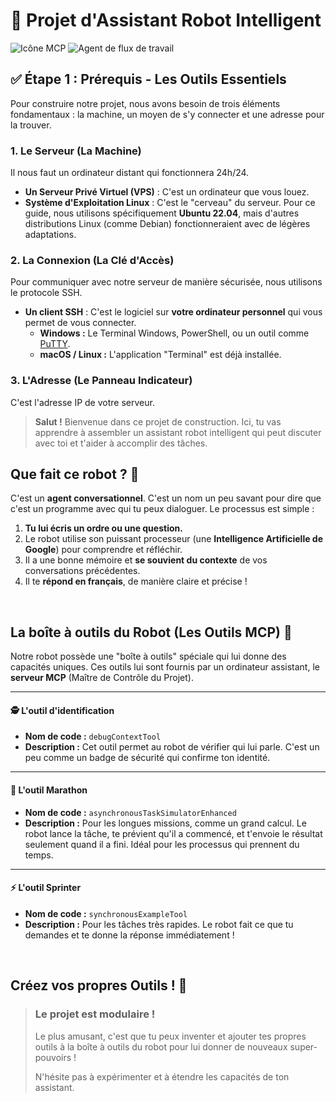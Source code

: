 # 🤖 Projet d'Assistant Robot Intelligent

![Icône MCP](https://placehold.co/128x128/f0f8ff/4285f4?text=mcp.png)
![Agent de flux de travail](https://placehold.co/800x200/cccccc/333333?text=Workflow_agent.bmp)

## ✅ Étape 1 : Prérequis - Les Outils Essentiels

Pour construire notre projet, nous avons besoin de trois éléments fondamentaux : la machine, un moyen de s'y connecter et une adresse pour la trouver.

### 1. Le Serveur (La Machine)
Il nous faut un ordinateur distant qui fonctionnera 24h/24.
* **Un Serveur Privé Virtuel (VPS)** : C'est un ordinateur que vous louez.
* **Système d'Exploitation Linux** : C'est le "cerveau" du serveur. Pour ce guide, nous utilisons spécifiquement **Ubuntu 22.04**, mais d'autres distributions Linux (comme Debian) fonctionneraient avec de légères adaptations.

### 2. La Connexion (La Clé d'Accès)
Pour communiquer avec notre serveur de manière sécurisée, nous utilisons le protocole SSH.
* **Un client SSH** : C'est le logiciel sur **votre ordinateur personnel** qui vous permet de vous connecter.
    * **Windows :** Le Terminal Windows, PowerShell, ou un outil comme [PuTTY](https://www.putty.org/).
    * **macOS / Linux :** L'application "Terminal" est déjà installée.

### 3. L'Adresse (Le Panneau Indicateur)
C'est l'adresse IP de votre serveur.

> **Salut !** Bienvenue dans ce projet de construction. Ici, tu vas apprendre à assembler un assistant robot intelligent qui peut discuter avec toi et t'aider à accomplir des tâches.

## Que fait ce robot ? 🧐

C'est un **agent conversationnel**. C'est un nom un peu savant pour dire que c'est un programme avec qui tu peux dialoguer. Le processus est simple :

1.  **Tu lui écris un ordre ou une question.**
2.  Le robot utilise son puissant processeur (une **Intelligence Artificielle de Google**) pour comprendre et réfléchir.
3.  Il a une bonne mémoire et **se souvient du contexte** de vos conversations précédentes.
4.  Il te **répond en français**, de manière claire et précise !

<br>

## La boîte à outils du Robot (Les Outils MCP) 🧰

Notre robot possède une "boîte à outils" spéciale qui lui donne des capacités uniques. Ces outils lui sont fournis par un ordinateur assistant, le **serveur MCP** (Maître de Contrôle du Projet).

---

#### 🕵️ L'outil d'identification
* **Nom de code :** `debugContextTool`
* **Description :** Cet outil permet au robot de vérifier qui lui parle. C'est un peu comme un badge de sécurité qui confirme ton identité.

---

#### 🐢 L'outil Marathon
* **Nom de code :** `asynchronousTaskSimulatorEnhanced`
* **Description :** Pour les longues missions, comme un grand calcul. Le robot lance la tâche, te prévient qu'il a commencé, et t'envoie le résultat seulement quand il a fini. Idéal pour les processus qui prennent du temps.

---

#### ⚡ L'outil Sprinter
* **Nom de code :** `synchronousExampleTool`
* **Description :** Pour les tâches très rapides. Le robot fait ce que tu demandes et te donne la réponse immédiatement !

<br>

## Créez vos propres Outils ! 🎨

> ### Le projet est modulaire !
> Le plus amusant, c'est que tu peux inventer et ajouter tes propres outils à la boîte à outils du robot pour lui donner de nouveaux super-pouvoirs !
>
> N'hésite pas à expérimenter et à étendre les capacités de ton assistant.